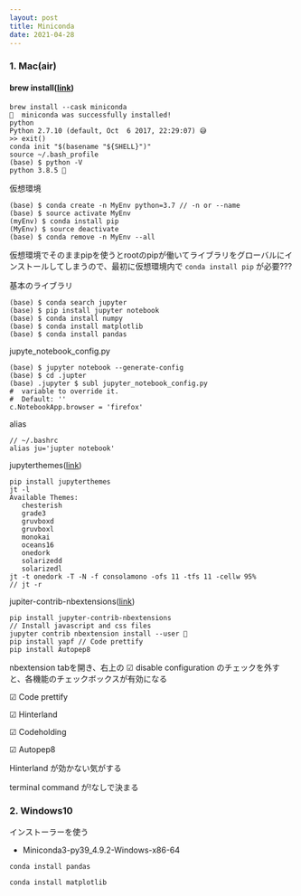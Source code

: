 ```yaml
---
layout: post
title: Miniconda
date: 2021-04-28
---
```


### 1. Mac(air)

#### brew install([link](https://formulae.brew.sh/cask/miniconda))

```shell
brew install --cask miniconda
🍺  miniconda was successfully installed!
python
Python 2.7.10 (default, Oct  6 2017, 22:29:07) 😅
>> exit()
conda init "$(basename "${SHELL}")"
source ~/.bash_profile
(base) $ python -V
python 3.8.5 🎉
```

仮想環境

```shell
(base) $ conda create -n MyEnv python=3.7 // -n or --name
(base) $ source activate MyEnv
(myEnv) $ conda install pip
(MyEnv) $ source deactivate
(base) $ conda remove -n MyEnv --all
```

仮想環境でそのままpipを使うとrootのpipが働いてライブラリをグローバルにインストールしてしまうので、最初に仮想環境内で `conda install pip` が必要???

基本のライブラリ

```shell
(base) $ conda search jupyter
(base) $ pip install jupyter notebook
(base) $ conda install numpy
(base) $ conda install matplotlib
(base) $ conda install pandas
```

jupyte_notebook_config.py

```shell
(base) $ jupyter notebook --generate-config
(base) $ cd .jupter
(base) .jupyter $ subl jupyter_notebook_config.py 
#  variable to override it.
#  Default: ''
c.NotebookApp.browser = 'firefox'
```

alias

```shell
// ~/.bashrc
alias ju='jupter notebook'
```

jupyterthemes([link](https://github.com/dunovank/jupyter-themes))

```shell
pip install jupyterthemes 
jt -l
Available Themes: 
   chesterish
   grade3
   gruvboxd
   gruvboxl
   monokai
   oceans16
   onedork
   solarizedd
   solarizedl
jt -t onedork -T -N -f consolamono -ofs 11 -tfs 11 -cellw 95%
// jt -r
```

jupiter-contrib-nbextensions([link](https://github.com/ipython-contrib/jupyter_contrib_nbextensions))

```shell
pip install jupyter-contrib-nbextensions
// Install javascript and css files
jupyter contrib nbextension install --user 🤔
pip install yapf // Code prettify
pip install Autopep8
```

nbextension tabを開き、右上の ☑ disable configuration のチェックを外すと、各機能のチェックボックスが有効になる

☑ Code prettify

☑ Hinterland

☑ Codeholding

☑ Autopep8

Hinterland が効かない気がする

terminal command が!なしで決まる

### 2. Windows10

インストーラーを使う

- Miniconda3-py39_4.9.2-Windows-x86-64

`conda install pandas`

`conda install matplotlib`

